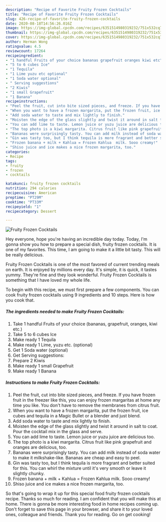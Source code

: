```yaml
---
description: "Recipe of Favorite Fruity Frozen Cocktails"
title: "Recipe of Favorite Fruity Frozen Cocktails"
slug: 426-recipe-of-favorite-fruity-frozen-cocktails
date: 2020-08-18T14:56:26.016Z
image: https://img-global.cpcdn.com/recipes/6351514980319232/751x532cq70/fruity-frozen-cocktails-recipe-main-photo.jpg
thumbnail: https://img-global.cpcdn.com/recipes/6351514980319232/751x532cq70/fruity-frozen-cocktails-recipe-main-photo.jpg
cover: https://img-global.cpcdn.com/recipes/6351514980319232/751x532cq70/fruity-frozen-cocktails-recipe-main-photo.jpg
author: Herman Wong
ratingvalue: 4.5
reviewcount: 17264
recipeingredient:
- "1 handful Fruits of your choice bananas grapefruit oranges kiwi etc"
- "5 to 6 cubes Ice"
- "1 Tequila"
- "1 Lime yuzu etc optional"
- "1 Soda water optional"
- " Serving suggestions"
- "2 Kiwis"
- "1 small Grapefruit"
- "1 Banana"
recipeinstructions:
- "Peel the fruit, cut into bite sized pieces, and freeze. If you have frozen fruit in the freezer like this, you can enjoy frozen margaritas at home any time you like. You don&#39;t have to remove the membranes from citrus fruit."
- "When you want to have a frozen margarita, put the frozen fruit, ice cubes and tequila in a Magic Bullet or a blender and just blend."
- "Add soda water to taste and mix lightly to finish."
- "Moisten the edge of the glass slightly and twist it around in salt to coat. Pour the cocktail mix in the glass and serve."
- "You can add lime to taste. Lemon juice or yuzu juice are delicious too."
- "The top photo is a kiwi margarita. Citrus fruit like pink grapefruit and oranges are delicious, too."
- "Bananas were surprisingly tasty. You can add milk instead of soda water to make it milkshake-like. Bananas are cheap and easy to peel."
- "Gin was tasty too, but I think tequila is more fragrant and better suited for this. You can whirl the mixture until it&#39;s very smooth or leave it slightly chunky."
- "Frozen banana + milk + Kahlua = Frozen Kahlua  milk. Sooo creamy!"
- "Shiso juice and ice makes a nice frozen margarita, too."
categories:
- Recipe
tags:
- fruity
- frozen
- cocktails

katakunci: fruity frozen cocktails 
nutrition: 294 calories
recipecuisine: American
preptime: "PT29M"
cooktime: "PT33M"
recipeyield: "1"
recipecategory: Dessert

---
```



![Fruity Frozen Cocktails](https://img-global.cpcdn.com/recipes/6351514980319232/751x532cq70/fruity-frozen-cocktails-recipe-main-photo.jpg)

Hey everyone, hope you're having an incredible day today. Today, I'm gonna show you how to prepare a special dish, fruity frozen cocktails. It is one of my favorites. This time, I am going to make it a little bit tasty. This will be really delicious.



Fruity Frozen Cocktails is one of the most favored of current trending meals on earth. It is enjoyed by millions every day. It's simple, it is quick, it tastes yummy. They're fine and they look wonderful. Fruity Frozen Cocktails is something that I have loved my whole life.


To begin with this recipe, we must first prepare a few components. You can cook fruity frozen cocktails using 9 ingredients and 10 steps. Here is how you cook that.

<!--inarticleads1-->

##### The ingredients needed to make Fruity Frozen Cocktails:

1. Take 1 handful Fruits of your choice (bananas, grapefruit, oranges, kiwi etc.)
1. Take 5 to 6 cubes Ice
1. Make ready 1 Tequila
1. Make ready 1 Lime, yuzu etc. (optional)
1. Get 1 Soda water (optional)
1. Get  Serving suggestions:
1. Prepare 2 Kiwis
1. Make ready 1 small Grapefruit
1. Make ready 1 Banana




<!--inarticleads2-->

##### Instructions to make Fruity Frozen Cocktails:

1. Peel the fruit, cut into bite sized pieces, and freeze. If you have frozen fruit in the freezer like this, you can enjoy frozen margaritas at home any time you like. You don&#39;t have to remove the membranes from citrus fruit.
1. When you want to have a frozen margarita, put the frozen fruit, ice cubes and tequila in a Magic Bullet or a blender and just blend.
1. Add soda water to taste and mix lightly to finish.
1. Moisten the edge of the glass slightly and twist it around in salt to coat. Pour the cocktail mix in the glass and serve.
1. You can add lime to taste. Lemon juice or yuzu juice are delicious too.
1. The top photo is a kiwi margarita. Citrus fruit like pink grapefruit and oranges are delicious, too.
1. Bananas were surprisingly tasty. You can add milk instead of soda water to make it milkshake-like. Bananas are cheap and easy to peel.
1. Gin was tasty too, but I think tequila is more fragrant and better suited for this. You can whirl the mixture until it&#39;s very smooth or leave it slightly chunky.
1. Frozen banana + milk + Kahlua = Frozen Kahlua  milk. Sooo creamy!
1. Shiso juice and ice makes a nice frozen margarita, too.




So that's going to wrap it up for this special food fruity frozen cocktails recipe. Thanks so much for reading. I am confident that you will make this at home. There is gonna be more interesting food in home recipes coming up. Don't forget to save this page in your browser, and share it to your loved ones, colleague and friends. Thank you for reading. Go on get cooking!
